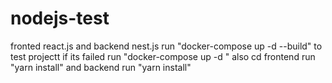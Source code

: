 # nodejs-test
fronted react.js and backend nest.js
 run "docker-compose up -d --build" to test projectt
 if its failed run "docker-compose up -d "
 also cd frontend run "yarn install" and backend run "yarn install"
